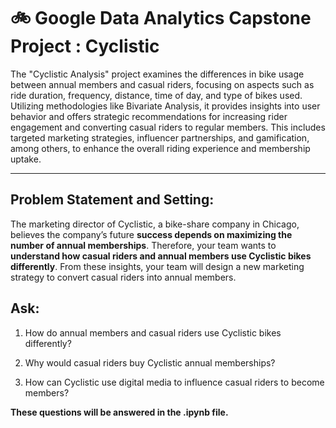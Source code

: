 # :bike:	Google Data Analytics Capstone Project : Cyclistic 

The "Cyclistic Analysis" project examines the differences in bike usage between annual members and casual riders, focusing on aspects such as ride duration, frequency, distance, time of day, and type of bikes used. Utilizing methodologies like Bivariate Analysis, it provides insights into user behavior and offers strategic recommendations for increasing rider engagement and converting casual riders to regular members. This includes targeted marketing strategies, influencer partnerships, and gamification, among others, to enhance the overall riding experience and membership uptake.
***

## Problem Statement and Setting:

The marketing director of Cyclistic, a bike-share company in Chicago, believes the company’s future **success depends on maximizing the number of annual memberships**. Therefore, your team wants to **understand how casual riders and annual members use Cyclistic bikes differently**. From these insights, your team will design a new marketing strategy to convert casual riders into annual members.

## Ask:

1. How do annual members and casual riders use Cyclistic bikes differently?
   
3. Why would casual riders buy Cyclistic annual memberships?
   
5. How can Cyclistic use digital media to influence casual riders to become members?

**These questions will be answered in the .ipynb file.**
